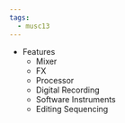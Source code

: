 ```yaml
---
tags:
  - musc13
---
```

- Features
	- Mixer
	- FX
	- Processor
	- Digital Recording
	- Software Instruments
	- Editing Sequencing